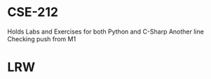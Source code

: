 # CSE-212
Holds Labs and Exercises for both Python and C-Sharp
Another line
Checking push from M1
# LRW
